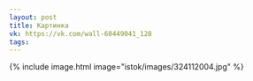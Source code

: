 ```yaml
---
layout: post
title: Картинка
vk: https://vk.com/wall-60449041_128
tags:
---
```

{% include image.html image="istok/images/324112004.jpg" %}